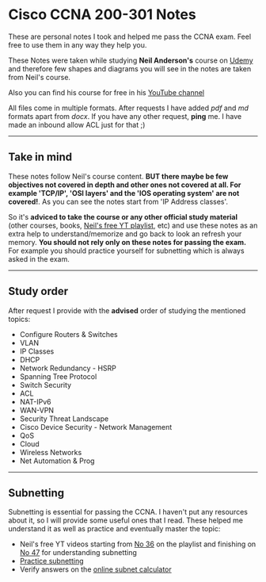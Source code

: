 # Cisco CCNA 200-301 Notes

These are personal notes I took and helped me pass the CCNA exam. 
Feel free to use them in any way they help you.

These Notes were taken while studying **Neil Anderson's** course on [Udemy](https://www.udemy.com/course/ccna-complete/) and therefore few shapes and diagrams you will see in the notes are taken from Neil's course.

Also you can find his course for free in his [YouTube channel](https://www.youtube.com/playlist?list=PLoL3y5BaIvw2heBYZd0MSUDsDtZRmbKJa)

All files come in multiple formats. After requests I have added *pdf* and *md* formats apart from *docx*. If you have any other request, **ping** me. I have made an inbound allow ACL just for that ;)
***
## Take in mind
These notes follow Neil's course content. __BUT there maybe be few objectives not covered in depth and other ones not covered at all. For example 'TCP/IP', 'OSI layers' and the 'IOS operating system' are not covered!__. As you can see the notes start from 'IP Address classes'. 

So it's __adviced to take the course or any other official study material__ (other courses, books, [Neil's free YT playlist](https://www.youtube.com/playlist?list=PLoL3y5BaIvw2heBYZd0MSUDsDtZRmbKJa), etc) and use these notes as an extra help to understand/memorize and go back to look an refresh your memory. __You should not rely only on these notes for passing the exam.__ For example you should practice yourself for subnetting which is always asked in the exam.

***
## Study order
After request I provide with the **advised** order of studying the mentioned topics:

- Configure Routers & Switches
- VLAN
- IP Classes
- DHCP
- Network Redundancy - HSRP
- Spanning Tree Protocol
- Switch Security
- ACL
- NAT-IPv6
- WAN-VPN
- Security Threat Landscape
- Cisco Device Security - Network Management
- QoS
- Cloud
- Wireless Networks
- Net Automation & Prog

***

## Subnetting

Subnetting is essential for passing the CCNA. I haven't put any resources about it, so I will provide some useful ones that I read. These helped me understand it as well as practice and eventually master the topic:

- Neil's free YT videos starting from [No 36](https://youtu.be/25JSoskhORM) on the playlist and finishing on [No 47](https://youtu.be/FQ7zQtMYkaM) for understanding subnetting
- [Practice subnetting](https://subnettingpractice.com/)
- Verify answers on the [online subnet calculator](https://www.subnet-calculator.com/)